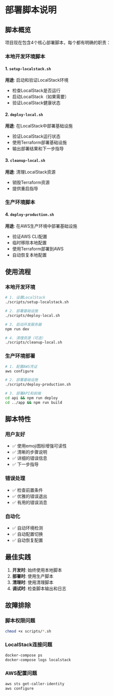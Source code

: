 # 部署脚本说明

## 脚本概览

项目现在包含4个核心部署脚本，每个都有明确的职责：

### 本地开发环境脚本

#### 1. `setup-localstack.sh`
**用途**: 启动和验证LocalStack环境
- 检查LocalStack是否运行
- 启动LocalStack（如果需要）
- 验证LocalStack健康状态

#### 2. `deploy-local.sh`
**用途**: 在LocalStack中部署基础设施
- 验证LocalStack运行状态
- 使用Terraform部署基础设施
- 输出部署结果和下一步指导

#### 3. `cleanup-local.sh`
**用途**: 清理LocalStack资源
- 销毁Terraform资源
- 提供重启指导

### 生产环境脚本

#### 4. `deploy-production.sh`
**用途**: 在AWS生产环境中部署基础设施
- 验证AWS CLI配置
- 临时移除本地配置
- 使用Terraform部署到AWS
- 自动恢复本地配置

## 使用流程

### 本地开发环境
```bash
# 1. 设置LocalStack
./scripts/setup-localstack.sh

# 2. 部署基础设施
./scripts/deploy-local.sh

# 3. 启动开发服务器
npm run dev

# 4. 清理资源（可选）
./scripts/cleanup-local.sh
```

### 生产环境部署
```bash
# 1. 配置AWS凭证
aws configure

# 2. 部署基础设施
./scripts/deploy-production.sh

# 3. 部署API和前端
cd api && npm run deploy
cd ../app && npm run build
```

## 脚本特性

### 用户友好
- ✅ 使用emoji图标增强可读性
- ✅ 清晰的步骤说明
- ✅ 详细的错误信息
- ✅ 下一步指导

### 错误处理
- ✅ 检查前置条件
- ✅ 优雅的错误退出
- ✅ 有用的错误消息

### 自动化
- ✅ 自动环境检测
- ✅ 自动配置切换
- ✅ 自动恢复配置

## 最佳实践

1. **开发时**: 始终使用本地脚本
2. **部署时**: 使用生产脚本
3. **清理时**: 使用清理脚本
4. **调试时**: 检查脚本输出和日志

## 故障排除

### 脚本权限问题
```bash
chmod +x scripts/*.sh
```

### LocalStack连接问题
```bash
docker-compose ps
docker-compose logs localstack
```

### AWS配置问题
```bash
aws sts get-caller-identity
aws configure
```
